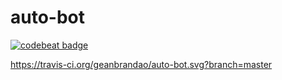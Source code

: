 # auto-bot
<a href="https://codebeat.co/projects/github-com-geanbrandao-auto-bot-develop"><img alt="codebeat badge" src="https://codebeat.co/badges/9d71394d-6294-4167-a4e1-96d2cf1051b6" /></a>

https://travis-ci.org/geanbrandao/auto-bot.svg?branch=master
